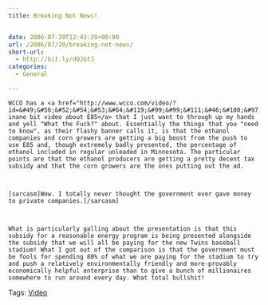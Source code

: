 ```yaml
---
title: Breaking Not News!


date: 2006-07-20T12:43:29+00:00
url: /2006/07/20/breaking-not-news/
short-url:
  - http://bit.ly/dQJGtJ
categories:
  - General

---
```

<div class='microid-mailto+http:sha1:5e60fbc3550aff18e3310a01c92ee1c14bd131f6'>
  
    WCCO has a <a href="http://www.wcco.com/video/?id=&#49;&#56;&#52;&#54;&#53;&#64;&#119;&#99;&#99;&#111;&#46;&#100;&#97;&#121;&#112;&#111;&#114;&#116;&#46;&#99;&#111;&#109;">particularly inane bit video about E85</a> that I just want to through up my hands and yell "What the Fuck?" about. Essentially the things that you "need to know", as their flashy banner calls it, is that the ethanol companies and corn growers are getting a big boost from the push to use E85 and, though extremely badly presented, the percentage of ethanol included in regular unleaded in Minnesota. The particular points are that the ethanol producers are getting a pretty decent tax subsidy and that the corn growers are the ones putting out the ad.
  
  
  
    [sarcasm]Wow. I totally never thought the government ever gave money to private companies.[/sarcasm]
  
  
  
    What is particularly galling about the presentation is that this subsidy for a reasonable energy program is being presented alongside the subsidy that we will all be paying for the new Twins baseball stadium! What I got out of the comparison is that the government must be fools for spending 80% of what we are paying for the stadium to try and push a relatively environmentally friendly and more-provably economically helpful enterprise than to give a bunch of millionaires somewhere to run around every day. What total bullshit!
  
</div>

<div class="st-post-tags">
  Tags: <a href="http://www.cavort.org/tag/video/" title="Video" rel="tag">Video</a><br />
</div>